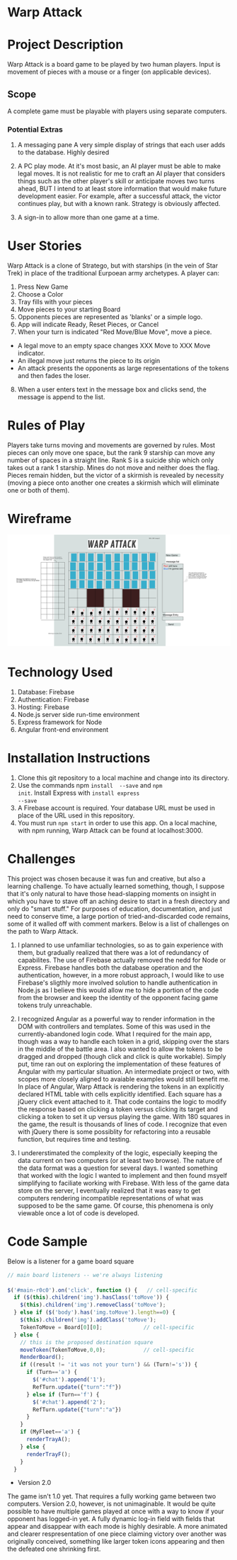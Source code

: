 # Warp Attack

# Project Description

Warp Attack is a board game to be played by two human players. Input is movement of pieces with a mouse or a finger (on applicable devices).

## Scope

A complete game must be playable with players using separate computers.

### Potential Extras

1. A messaging pane
A very simple display of strings that each user adds to the database. Highly desired

2. A PC play mode.
At it's most basic, an AI player must be able to make legal moves. It is not realistic for me to craft an AI player that considers things such as the other player's skill or anticipate moves two turns ahead, BUT I intend to at least store information that would make future development easier. For example, after a successful attack, the victor continues play, but with a known rank. Strategy is obviously affected.

3. A sign-in to allow more than one game at a time.

# User Stories

Warp Attack is a clone of Stratego, but with starships (in the vein of Star Trek) in place of the traditional Eurpoean army archetypes. A player can:

1. Press New Game
2. Choose a Color
3. Tray fills with your pieces
4. Move pieces to your starting Board
5. Opponents pieces are represented as 'blanks' or a simple logo.
6. App will indicate Ready, Reset Pieces, or Cancel
7. When your turn is indicated "Red Move/Blue Move", move a
piece.
  - A legal move to an empty space changes XXX Move to XXX Move indicator.
  - An illegal move just returns the piece to its origin
  - An attack presents the opponents as large representations of the tokens and then fades the loser.
8. When a user enters text in the message box and clicks send, the message is append to the list.


# Rules of Play

Players take turns moving and movements are governed by rules. Most pieces can only move one space, but the rank 9 starship can move any number of spaces in a straight line. Rank S is a suicide ship which only takes out a rank 1 starship. Mines do not move and neither does the flag. Pieces remain hidden, but the victor of a skirmish is revealed by necessity (moving a piece onto another one creates a skirmish which will eliminate one or both of them).

# Wireframe

![Warp Attack Wireframe](https://raw.githubusercontent.com/davidlhayes/warp_attack/master/warp%20attack%20wireframe.jpg)

# Technology Used

1. Database: Firebase
2. Authentication: Firebase
3. Hosting: Firebase
4. Node.js server side run-time environment
5. Express framework for Node
6. Angular front-end environment

# Installation Instructions

1. Clone this git repository to a local machine and change into its directory.
2. Use the commands npm <code>install <pkg> --save</code> and <code>npm init</code>. Install Express with <code>install express --save</code>
3. A Firebase account is required. Your database URL must be used in place of the URL used in this repository.
4. You must run <code>npm start</code> in order to use this app. On a local machine, with npm running, Warp Attack can be found at
   localhost:3000.

# Challenges

This project was chosen because it was fun and creative, but also a learning challenge. To have actually learned something, though, I suppose that it's only natural to have those head-slapping moments on insight in which you have to stave off an aching desire to start in a fresh directory and only do "smart stuff." For purposes of education, documentation, and just need to conserve time, a large portion of tried-and-discarded code remains, some of it walled off with comment markers. Below is a list of challenges on the path to Warp Attack.

1.  I planned to use unfamiliar technologies, so as to gain experience with them, but gradually realized that there was a lot of redundancy of capabilites. The use of Firebase actually removed the nedd for Node or Express. Firebase handles both the database operation and the authentication, however, in a more robust approach, I would like to use Firebase's sligthly more involved solution to handle authentication in Node.js as I believe this would allow me to hide a portion of the code from the browser and keep the identity of the opponent facing game tokens truly unreachable.

2. I recognized Angular as a powerful way to render information in the DOM with controllers and templates. Some of this was used in the currently-abandoned login code. What I required for the main app, though was a way to handle each token in a grid, skipping over the stars in the middle of the battle area. I also wanted to allow the tokens to be dragged and dropped (though click and click is quite workable). Simply put, time ran out on exploring the implementation of these features of Angular with my particular situation. An intermediate project or two, with scopes more closely aligned to avaiable examples would still benefit me.
In place of Angular, Warp Attack is rendering the tokens in an explicitly declared HTML table with cells explicitly identified. Each square has a jQuery click event attached to it. That code contains the logic to modify the response based on clicking a token versus clicking its target and clicking a token to set it up versus playing the game. With 180 squares in the game, the result is thousands of lines of code. I recognize that even with jQuery there is some possiblity for refactoring into a reusable function, but requires time and testing.
3. I undererstimated the complexity of the logic, especially keeping the data current on two computers (or at least two browse). The nature of the data format was a question for several days. I wanted something that worked with the logic I wanted to implement and then found msyelf simplifying to faciliate working with Firebase. With less of the game data store on the server, I eventually realized that it was easy to get computers rendering incompatible representations of what was supposed to be the same game. Of course, this phenomena is only viewable once a lot of code is developed.

# Code Sample
Below is a listener for a game board square

```js
// main board listeners -- we're always listening

$('#main-r0c0').on('click', function () {   // cell-specific
  if ($(this).children('img').hasClass('toMove')) {
    $(this).children('img').removeClass('toMove');
  } else if ($('body').has('img.toMove').length==0) {
    $(this).children('img').addClass('toMove');
    TokenToMove = Board[0][0];             // cell-specific
  } else {
    // this is the proposed destination square
    moveToken(TokenToMove,0,0);            // cell-specific
    RenderBoard();
    if ((result != 'it was not your turn') && (Turn!='s')) {
      if (Turn=='a') {
        $('#chat').append('1');
        RefTurn.update({"turn":"f"})
      } else if (Turn=='f') {
        $('#chat').append('2');
        RefTurn.update({"turn":"a"})
      }
    }
    if (MyFleet=='a') {
      renderTrayA();
    } else {
      renderTrayF();
    }
  }

```

* Version 2.0

The game isn't 1.0 yet. That requires a fully working game between two computers. Version 2.0, however, is not unimaginable. It would be quite possible to have multiple games played at once with a way to know if your opponent has logged-in yet. A fully dynamic log-in field with fields that appear and disappear with each mode is highly desirable. A more animated and clearer respresentation of one piece claiming victory over another was originally conceived, something like larger token icons appearing and then the defeated one shrinking first.
